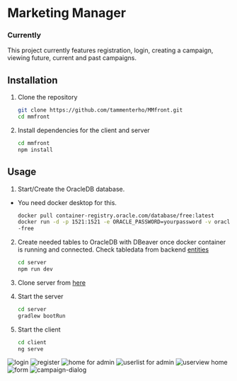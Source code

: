 # Marketing Manager

### Currently

This project currently features registration, login, creating a campaign, viewing future, current and past campaigns.

## Installation

1. Clone the repository

   ```bash
   git clone https://github.com/tammenterho/MMfront.git
   cd mmfront
   ```

2. Install dependencies for the client and server

   ```bash
   cd mmfront
   npm install
   ```

## Usage

1. Start/Create the OracleDB database.

- You need docker desktop for this.

  ```bash
  docker pull container-registry.oracle.com/database/free:latest
  docker run -d -p 1521:1521 -e ORACLE_PASSWORD=yourpassword -v oracle-volume:/opt/oracle/oradata gvenzl/oracle
  -free
  ```

2. Create needed tables to OracleDB with DBeaver once docker container is running and connected. Check tabledata from backend [entities](https://github.com/tammenterho/MMback/tree/master/src/main/java/com/mikko/mmback/entities)

   ```bash
   cd server
   npm run dev
   ```

3. Clone server from [here](https://github.com/tammenterho/MMback.git)

4. Start the server
   ```bash
   cd server
   gradlew bootRun
   ```
5. Start the client

   ```bash
   cd client
   ng serve
   ```

![login](images/img-login.png)
![register](images/img-register.png)
![home for admin](images/img-home3.png)
![userlist for admin](images/img-home-users.png)
![userview home](images/img-home-user.png)
![form](images/img-form.png)
![campaign-dialog](images/img-dialog.png)
